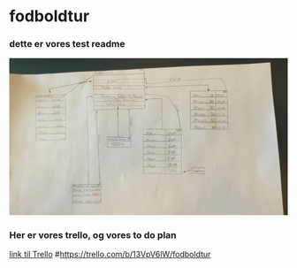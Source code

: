# fodboldtur

### dette er vores test readme
![alt text](assets/img/Git.jpg)

### Her er vores trello, og vores to do plan
[link til Trello](https://www.youtube.com/watch?v=fcZXfoB2f70)
#https://trello.com/b/13VpV6lW/fodboldtur